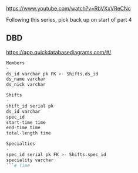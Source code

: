 https://www.youtube.com/watch?v=RbVXxVReCNc

Following this series, pick back up on start of part 4


## DBD
https://app.quickdatabasediagrams.com/#/


``` Python
Members
-
ds_id varchar pk FK >- Shifts.ds_id
ds_name varchar
ds_nick varchar

Shifts
-
shift_id serial pk
ds_id varchar
spec_id
start-time time
end-time time
total-length time

Specialties
-
spec_id serial pk FK >- Shifts.spec_id
speciality varchar
```# Time
